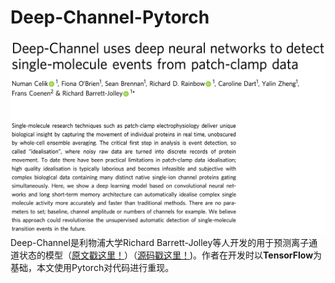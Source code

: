 # Deep-Channel-Pytorch
![](./images/article_title.png)
Deep-Channel是利物浦大学Richard Barrett-Jolley等人开发的用于预测离子通道状态的模型（[原文戳这里！](https://www.nature.com/articles/s42003-019-0729-3)）（[源码戳这里！](https://github.com/RichardBJ/Deep-Channel))。作者在开发时以**TensorFlow**为基础，本文使用Pytorch对代码进行重现。

